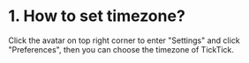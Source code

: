 # 1. How to set timezone?
Click the avatar on top right corner to enter "Settings" and click "Preferences", then you can choose the timezone of TickTick.
